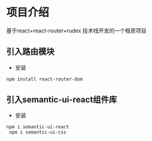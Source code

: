 # 项目介绍

  基于react+react-router+rudex 技术栈开发的一个租房项目
   

   ## 引入路由模块
   + 安装 

```bash
npm install react-router-dom 
```

## 引入semantic-ui-react组件库

 - 安装

```npm
npm i semantic-ui-react
 npm i semantic-ui-css
```